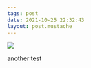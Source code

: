 ```yaml
---
tags: post
date: 2021-10-25 22:32:43
layout: post.mustache
---
```

<div>
<img loading="lazy" src="/posts/2021-10-25T22:32:43/full.png"></img></div>

another test